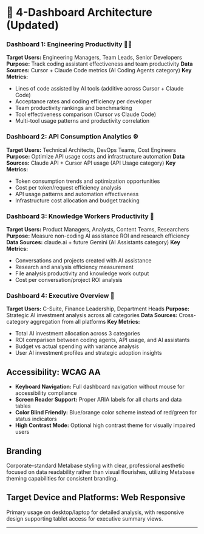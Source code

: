 # **🎯 4-Dashboard Architecture (Updated)**

### **Dashboard 1: Engineering Productivity** 👨‍💻
**Target Users:** Engineering Managers, Team Leads, Senior Developers
**Purpose:** Track coding assistant effectiveness and team productivity
**Data Sources:** Cursor + Claude Code metrics (AI Coding Agents category)
**Key Metrics:**
- Lines of code assisted by AI tools (additive across Cursor + Claude Code)
- Acceptance rates and coding efficiency per developer
- Team productivity rankings and benchmarking
- Tool effectiveness comparison (Cursor vs Claude Code)
- Multi-tool usage patterns and productivity correlation

### **Dashboard 2: API Consumption Analytics** ⚙️
**Target Users:** Technical Architects, DevOps Teams, Cost Engineers
**Purpose:** Optimize API usage costs and infrastructure automation
**Data Sources:** Claude API + Cursor API usage (API Usage category)
**Key Metrics:**
- Token consumption trends and optimization opportunities
- Cost per token/request efficiency analysis
- API usage patterns and automation effectiveness
- Infrastructure cost allocation and budget tracking

### **Dashboard 3: Knowledge Workers Productivity** 💼
**Target Users:** Product Managers, Analysts, Content Teams, Researchers
**Purpose:** Measure non-coding AI assistance ROI and research efficiency
**Data Sources:** claude.ai + future Gemini (AI Assistants category)
**Key Metrics:**
- Conversations and projects created with AI assistance
- Research and analysis efficiency measurement
- File analysis productivity and knowledge work output
- Cost per conversation/project ROI analysis

### **Dashboard 4: Executive Overview** 👔
**Target Users:** C-Suite, Finance Leadership, Department Heads
**Purpose:** Strategic AI investment analysis across all categories
**Data Sources:** Cross-category aggregation from all platforms
**Key Metrics:**
- Total AI investment allocation across 3 categories
- ROI comparison between coding agents, API usage, and AI assistants
- Budget vs actual spending with variance analysis
- User AI investment profiles and strategic adoption insights

## Accessibility: WCAG AA
- **Keyboard Navigation:** Full dashboard navigation without mouse for accessibility compliance
- **Screen Reader Support:** Proper ARIA labels for all charts and data tables
- **Color Blind Friendly:** Blue/orange color scheme instead of red/green for status indicators
- **High Contrast Mode:** Optional high contrast theme for visually impaired users

## Branding
Corporate-standard Metabase styling with clear, professional aesthetic focused on data readability rather than visual flourishes, utilizing Metabase theming capabilities for consistent branding.

## Target Device and Platforms: Web Responsive
Primary usage on desktop/laptop for detailed analysis, with responsive design supporting tablet access for executive summary views.

---
